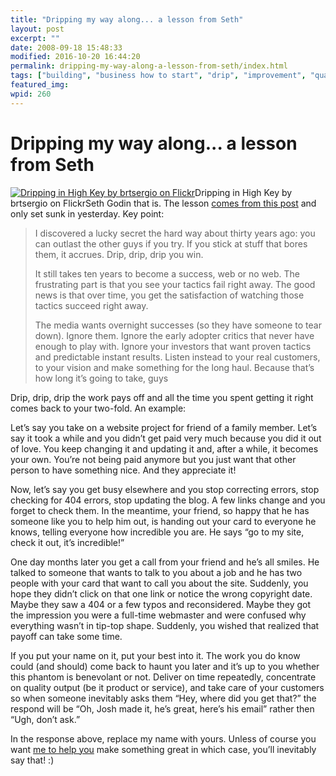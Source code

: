 ```yaml
---
title: "Dripping my way along... a lesson from Seth"
layout: post
excerpt: ""
date: 2008-09-18 15:48:33
modified: 2016-10-20 16:44:20
permalink: dripping-my-way-along-a-lesson-from-seth/index.html
tags: ["building", "business how to start", "drip", "improvement", "quality", "reputation", "self", "seth godin", "crazy ideas"]
featured_img: 
wpid: 260
---
```


# Dripping my way along... a lesson from Seth

[![Dripping in High Key by brtsergio on Flickr](http://farm3.static.flickr.com/2140/2279908675_f2104b0e52.jpg "Dripping in High Key")](http://www.flickr.com/photos/brtsergio/2279908675/)Dripping in High Key by brtsergio on FlickrSeth Godin that is. The lesson [comes from this post](http://sethgodin.typepad.com/seths_blog/2008/08/the-secret-of-t.html) and only set sunk in yesterday. Key point:

> I discovered a lucky secret the hard way about thirty years ago: you can outlast the other guys if you try. If you stick at stuff that bores them, it accrues. Drip, drip, drip you win.
> 
> It still takes ten years to become a success, web or no web. The frustrating part is that you see your tactics fail right away. The good news is that over time, you get the satisfaction of watching those tactics succeed right away.
> 
> The media wants overnight successes (so they have someone to tear down). Ignore them. Ignore the early adopter critics that never have enough to play with. Ignore your investors that want proven tactics and predictable instant results. Listen instead to your real customers, to your vision and make something for the long haul. Because that’s how long it’s going to take, guys

Drip, drip, drip the work pays off and all the time you spent getting it right comes back to your two-fold. An example:

Let’s say you take on a website project for friend of a family member. Let’s say it took a while and you didn’t get paid very much because you did it out of love. You keep changing it and updating it and, after a while, it becomes your own. You’re not being paid anymore but you just want that other person to have something nice. And they appreciate it!

Now, let’s say you get busy elsewhere and you stop correcting errors, stop checking for 404 errors, stop updating the blog. A few links change and you forget to check them. In the meantime, your friend, so happy that he has someone like you to help him out, is handing out your card to everyone he knows, telling everyone how incredible you are. He says “go to my site, check it out, it’s incredible!”

One day months later you get a call from your friend and he’s all smiles. He talked to someone that wants to talk to you about a job and he has two people with your card that want to call you about the site. Suddenly, you hope they didn’t click on that one link or notice the wrong copyright date. Maybe they saw a 404 or a few typos and reconsidered. Maybe they got the impression you were a full-time webmaster and were confused why everything wasn’t in tip-top shape. Suddenly, you wished that realized that payoff can take some time.

If you put your name on it, put your best into it. The work you do know could (and should) come back to haunt you later and it’s up to you whether this phantom is benevolant or not. Deliver on time repeatedly, concentrate on quality output (be it product or service), and take care of your customers so when someone inevitably asks them “Hey, where did you get that?” the respond will be “Oh, Josh made it, he’s great, here’s his email” rather then “Ugh, don’t ask.”

In the response above, replace my name with yours. Unless of course you want [me to help you](mailto:josh@joshcanhelp.com) make something great in which case, you’ll inevitably say that! :)